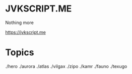 # JVKSCRIPT.ME
Nothing more

https://jvkscript.me

# Topics
./hero ./aurora ./atlas ./vilgax ./zipo ./kamr ./fauno ./texugo
